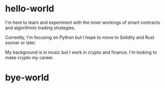# hello-world

I'm here to learn and experiment with the inner workings of smart contracts and algorithmic trading strategies.

Currently, I'm focusing on Python but I hope to move to Solidity and Rust sooner or later.

My background is in music but I work in crypto and finance. I'm looking to make crypto my career.

# bye-world

